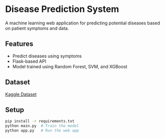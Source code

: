 # Disease Prediction System

A machine learning web application for predicting potential diseases based on patient symptoms and data.

## Features
- Predict diseases using symptoms
- Flask-based API
- Model trained using Random Forest, SVM, and XGBoost

## Dataset
[Kaggle Dataset](https://www.kaggle.com/datasets/kaushil268/disease-prediction-using-machine-learning)

## Setup
```bash
pip install -r requirements.txt
python main.py  # Train the model
python app.py   # Run the web app
